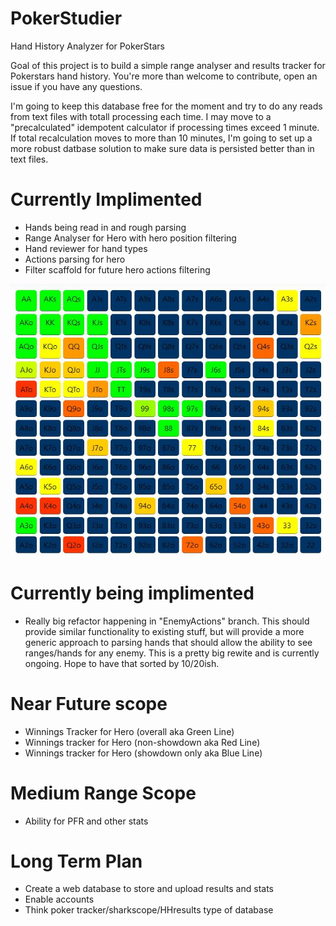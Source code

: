 # PokerStudier
Hand History Analyzer for PokerStars

Goal of this project is to build a simple range analyser and results tracker for Pokerstars hand history. You're more than welcome to contribute, open an issue if you have any questions.

I'm going to keep this database free for the moment and try to do any reads from text files with totall processing each time. I may move to a "precalculated" idempotent calculator if processing times exceed 1 minute. If total recalculation moves to more than 10 minutes, I'm going to set up a more robust datbase solution to make sure data is persisted better than in text files. 

# Currently Implimented
* Hands being read in and rough parsing
* Range Analyser for Hero with hero position filtering
* Hand reviewer for hand types
* Actions parsing for hero
* Filter scaffold for future hero actions filtering

![Example Image](https://raw.githubusercontent.com/brlutz/PokerStudier/master/example.JPG "Example")

# Currently being implimented
* Really big refactor happening in "EnemyActions" branch. This should provide similar functionality to existing stuff, but will provide a more generic approach to parsing hands that should allow the ability to see ranges/hands for any enemy. This is a pretty big rewite and is currently ongoing. Hope to have that sorted by 10/20ish.

# Near Future scope
*  Winnings Tracker for Hero (overall aka Green Line)
* Winnings tracker for Hero (non-showdown aka Red Line)
* Winnings tracker for Hero (showdown only aka Blue Line)

# Medium Range Scope
* Ability for PFR and other stats

# Long Term Plan
* Create a web database to store and upload results and stats
* Enable accounts
* Think poker tracker/sharkscope/HHresults type of database
